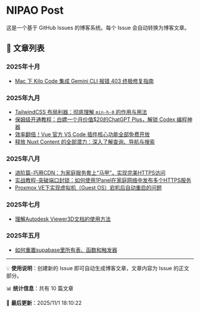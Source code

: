 # NIPAO Post

这是一个基于 GitHub Issues 的博客系统。每个 Issue 会自动转换为博客文章。

## 📝 文章列表

### 2025年十月

- [Mac 下 Kilo Code 集成 Gemini CLI 报错 403 终极修复指南](https://blog.nipao.com/post/kilo-code-integrated-gemini-cli-error-403-ultimate-repair-guide-on-mac)

### 2025年九月

- [TailwindCSS 布局利器：彻底理解 `min-h-0` 的作用与用法](https://blog.nipao.com/post/tailwindcss-layout-tool-thoroughly-understand-the-function-and-usage-of-min-h-0)
- [保姆级开通教程：白嫖一个月价值$20的ChatGPT Plus，解锁 Codex 编程神器](https://blog.nipao.com/post/nanny-level-activation-tutorial-buy-chatgpt-plus-worth-20-a-month-for-free-and-unlock-the-codex-programming-artifact)
- [效率翻倍！Vue 官方 VS Code 插件核心功能全部免费开放](https://blog.nipao.com/post/double-the-efficiency)
- [释放 Nuxt Content 的全部潜力：深入了解查询、导航与搜索](https://blog.nipao.com/post/unleash-the-full-potential-of-nuxt-content-learn-more-about-query-navigation-and-search)

### 2025年八月

- [进阶篇-巧用CDN：为家庭服务套上“马甲”，实现完美HTTPS访问](https://blog.nipao.com/post/advanced-chapter-use-cdn-skillfully-put-a-vest-on-home-services-to-achieve-perfect-https-access)
- [实战教程-突破端口封锁：如何使用1Panel在家庭网络中发布多个HTTPS服务](https://blog.nipao.com/post/practical-tutorial-breaking-through-port-blocking-how-to-use-1panel-to-publish-multiple-https-services-on-your-home-network)
- [Proxmox VE下实现虚拟机（Guest OS）宕机后自动重启的问题](https://blog.nipao.com/post/the-problem-of-automatically-restarting-the-virtual-machine-guest-os-after-it-crashes-under-proxmox-ve)

### 2025年七月

- [理解Autodesk Viewer3D文档的使用方法](https://blog.nipao.com/post/understand-how-to-use-autodesk-viewer3d-documents)

### 2025年五月

- [如何重置supabase里所有表、函数和触发器](https://blog.nipao.com/post/how-to-reset-all-tables-functions-and-triggers-in-supabase)

---

💡 **使用说明**：创建新的 Issue 即可自动生成博客文章，文章内容为 Issue 的正文部分。

📊 **统计信息**：共有 10 篇文章

🔄 **最后更新**：2025/11/1 18:10:22
